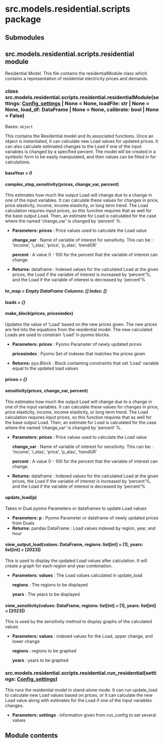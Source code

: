 # src.models.residential.scripts package

## Submodules

## src.models.residential.scripts.residential module

Residential Model.
This file contains the residentialModule class which contains a representation of residential
electricity prices and demands.

<!-- !! processed by numpydoc !! -->

### *class* src.models.residential.scripts.residential.residentialModule(settings: [Config_settings](src.integrator.md#src.integrator.config_setup.Config_settings) | None = None, loadFile: str | None = None, load_df: DataFrame | None = None, calibrate: bool | None = False)

Bases: `object`

This contains the Residential model and its associated functions. Once an object is instantiated, it can calculate new Load values for updated prices.
It can also calculate estimated changes to the Load if one of the input variables is changed by a specified percent.
The model will be created in a symbolic form to be easily manipulated, and then values can be filled in for calculations.

<!-- !! processed by numpydoc !! -->

#### baseYear *= 0*

#### complex_step_sensitivity(prices, change_var, percent)

This estimates how much the output Load will change due to a change in one of the input variables.
It can calculate these values for changes in price, price elasticity, income, income elasticity, or long term trend.
The Load calculation requires input prices, so this function requires that as well for the base output Load.
Then, an estimate for Load is calculated for the case where the named ‘change_var’ is changed by ‘percent’ %.

* **Parameters:**
  **prices**
  : Price values used to calculate the Load value

  **change_var**
  : Name of variable of interest for sensitivity. This can be:
    : ‘income’, ‘i_elas’, ‘price’, ‘p_elas’, ‘trendGR’

  **percent**
  : A value 0 - 100 for the percent that the variable of interest can change.
* **Returns:**
  dataframe
  : Indexed values for the calculated Load at the given prices, the Load if the variable of interest is increased by ‘percent’%, and the Load if the variable of interest is decreased by ‘percent’%

<!-- !! processed by numpydoc !! -->

#### hr_map *= Empty DataFrame Columns: [] Index: []*

#### loads *= {}*

#### make_block(prices, pricesindex)

Updates the value of ‘Load’ based on the new prices given.
The new prices are fed into the equations from the residential model.
The new calculated Loads are used to constrain ‘Load’ in pyomo blocks.

* **Parameters:**
  **prices**
  : Pyomo Parameter of newly updated prices

  **pricesindex**
  : Pyomo Set of indexes that matches the prices given
* **Returns:**
  pyo.Block
  : Block containing constraints that set ‘Load’ variable equal to the updated load values

<!-- !! processed by numpydoc !! -->

#### prices *= {}*

#### sensitivity(prices, change_var, percent)

This estimates how much the output Load will change due to a change in one of the input variables.
It can calculate these values for changes in price, price elasticity, income, income elasticity, or long term trend.
The Load calculation requires input prices, so this function requires that as well for the base output Load.
Then, an estimate for Load is calculated for the case where the named ‘change_var’ is changed by ‘percent’ %.

* **Parameters:**
  **prices**
  : Price values used to calculate the Load value

  **change_var**
  : Name of variable of interest for sensitivity. This can be:
    : ‘income’, ‘i_elas’, ‘price’, ‘p_elas’, ‘trendGR’

  **percent**
  : A value 0 - 100 for the percent that the variable of interest can change.
* **Returns:**
  dataframe
  : Indexed values for the calculated Load at the given prices, the Load if the variable of interest is increased by ‘percent’%, and the Load if the variable of interest is decreased by ‘percent’%

<!-- !! processed by numpydoc !! -->

#### update_load(p)

Takes in Dual pyomo Parameters or dataframes to update Load values

* **Parameters:**
  **p**
  : Pyomo Parameter or dataframe of newly updated prices from Duals
* **Returns:**
  pandas DataFrame
  : Load values indexed by region, year, and hour

<!-- !! processed by numpydoc !! -->

#### view_output_load(values: DataFrame, regions: list[int] = [1], years: list[int] = [2023])

This is used to display the updated Load values after calculation. It will create a graph for each region and year combination.

* **Parameters:**
  **values**
  : The Load values calculated in update_load

  **regions**
  : The regions to be displayed

  **years**
  : The years to be displayed

<!-- !! processed by numpydoc !! -->

#### view_sensitivity(values: DataFrame, regions: list[int] = [1], years: list[int] = [2023])

This is used by the sensitivity method to display graphs of the calculated values

* **Parameters:**
  **values**
  : indexed values for the Load, upper change, and lower change

  **regions**
  : regions to be graphed

  **years**
  : years to be graphed

<!-- !! processed by numpydoc !! -->

### src.models.residential.scripts.residential.run_residential(settings: [Config_settings](src.integrator.md#src.integrator.config_setup.Config_settings))

This runs the residential model in stand-alone mode. It can run update_load to calculate new Load values based on prices,
or it can calculate the new Load value along with estimates for the Load if one of the input variables changes.

* **Parameters:**
  **settings**
  : information given from run_config to set several values

<!-- !! processed by numpydoc !! -->

## Module contents

<!-- !! processed by numpydoc !! -->
